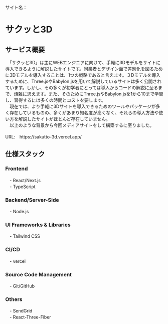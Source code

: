 サイト名：<h1>サクッと3D</h1>

<h2>サービス概要</h2>
　「サクッと3D」は主にWEBエンジニアに向けて、手軽に3Dモデルをサイトに導入できるように解説したサイトです。同業者とデザイン面で差別化を図るために3Dモデルを導入することは、1つの戦略であると言えます。３Dモデルを導入するために、Three.jsやBabylon.jsを用いて解説しているサイトは多く公開されています。しかし、その多くが初学者にとっては導入からコードの解説に至るまで、煩雑に思えます。また、そのためにThree.jsやBabylon.jsを1から10まで学習し、習得するには多くの時間とコストを要します。
<br/>　現在では、より手軽に3Dサイトを導入できるためのツールやパッケージが多く存在しているものの、多くがあまり知名度が高くなく、それらの導入方法や使い方を解説したサイトがほとんど存在していません。
<br/>　以上のような背景から今回メディアサイトをして構築するに至りました。
<br/><br/>URL:　https://sakutto-3d.vercel.app/


<h2>仕様スタック</h2>
<h3>Frontend</h3>
　- React/Next.js
<br/>　- TypeScript
<h3>Backend/Server-Side</h3>
　- Node.js
<h3>UI Frameworks & Libraries</h3>
　- Tailwind CSS
<h3>CI/CD</h3>
　- vercel
<h3>Source Code Management</h3>
　- Git/GitHub
<h3>Others</h3>
　- SendGrid
<br/>　- React-Three-Fiber
